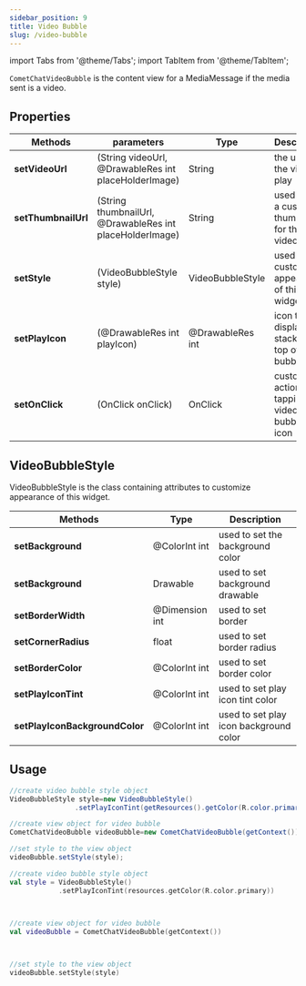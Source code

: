 ```yaml
---
sidebar_position: 9
title: Video Bubble
slug: /video-bubble
---
```


import Tabs from '@theme/Tabs';
import TabItem from '@theme/TabItem';

`CometChatVideoBubble` is the content view for a MediaMessage if the media sent is a video.

## Properties

| Methods | parameters | Type | Description | 
| ---- | ---- | ---- | ---- | 
| **setVideoUrl** | (String videoUrl, @DrawableRes int placeHolderImage) | String | the url of the video to play | 
| **setThumbnailUrl** | (String thumbnailUrl, @DrawableRes int placeHolderImage) | String | used to set a custom thumbnail for the video | 
| **setStyle** | (VideoBubbleStyle style) | VideoBubbleStyle | used to customize appearance of this widget | 
| **setPlayIcon** | (@DrawableRes int playIcon) | @DrawableRes int | icon to display stacked on top of the bubble | 
| **setOnClick** | (OnClick onClick) | OnClick | custom action on tapping the video bubble play icon | 


## VideoBubbleStyle

VideoBubbleStyle is the class containing attributes to customize appearance of this widget.

| Methods | Type | Description | 
| ---- | ---- | ---- | 
| **setBackground** | @ColorInt int | used to set the background color | 
| **setBackground** | Drawable | used to set background drawable | 
| **setBorderWidth** | @Dimension int | used to set border | 
| **setCornerRadius** | float | used to set border radius | 
| **setBorderColor** | @ColorInt int | used to set border color | 
| **setPlayIconTint** | @ColorInt int | used to set play icon tint color | 
| **setPlayIconBackgroundColor** | @ColorInt int | used to set play icon background color | 


## Usage

<Tabs>
<TabItem value="java" label="Java">

```java
//create video bubble style object
VideoBubbleStyle style=new VideoBubbleStyle()
                .setPlayIconTint(getResources().getColor(R.color.primary));

//create view object for video bubble 
CometChatVideoBubble videoBubble=new CometChatVideoBubble(getContext());

//set style to the view object
videoBubble.setStyle(style);
```

</TabItem>
<TabItem value="kotlin" label="Kotlin">

```kotlin
//create video bubble style object
val style = VideoBubbleStyle()
            .setPlayIconTint(resources.getColor(R.color.primary))

 

//create view object for video bubble 
val videoBubble = CometChatVideoBubble(getContext())



//set style to the view object
videoBubble.setStyle(style)
```

</TabItem>
</Tabs>

